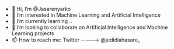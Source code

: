 - 👋 Hi, I’m @Jasarenyarko
- 👀 I’m interested in Machine Learning and Artificial Intelligence
- 🌱 I’m currently learning ..
- 💞️ I’m looking to collaborate on Artificial Intelligence and Machine Learning projects
- 📫 How to reach me:
    Twitter -----> @jedidiahasare_
  

